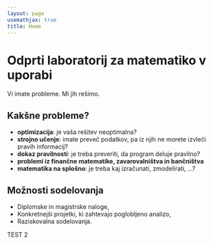 ```yaml
---
layout: page
usemathjax: true
title: Home
---
```


# Odprti laboratorij za matematiko v uporabi

Vi imate probleme. Mi jih rešimo. 

## Kakšne probleme?

- **optimizacija**: je vaša rešitev neoptimalna?
- **strojno učenje**:  imate preveč podatkov, pa iz njih ne morete izvleči pravih informacij?
- **dokaz pravilnosti**: je treba preveriti, da program deluje pravilno?
- **problemi iz finančne matematike, zavarovalništva in bančništva**
- **matematika na splošno**: je treba kaj izračunati, zmodelirati, ...?

## Možnosti sodelovanja

- Diplomske in magistrske naloge,
- Konkretnejši projetki, ki zahtevajo poglobljeno analizo,
- Raziskovalna sodelovanja.

TEST 2